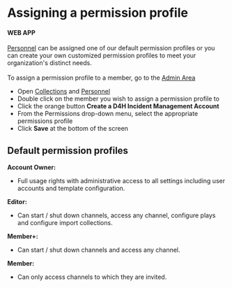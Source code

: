 # Assigning a permission profile

#### WEB **APP**

[Personnel](./) can be assigned one of our default permission profiles or you can create your own customized permission profiles to meet your organization's distinct needs. \
\
To assign a permission profile to a member, go to the [Admin Area](../admin-area/)

* Open [Collections](../admin-area/collections/) and [Personnel](./)
* Double click on the member you wish to assign a permission profile to
* Click the orange button **Create a D4H Incident Management Account**
* From the Permissions drop-down menu, select the appropriate permissions profile
* &#x20;Click **Save** at the bottom of the screen&#x20;

## Default permission profiles

**Account Owner:**&#x20;

* Full usage rights with administrative access to all settings including user accounts and template configuration.

**Editor:**&#x20;

* Can start / shut down channels, access any channel, configure plays and configure import collections.

**Member+:**&#x20;

* Can start / shut down channels and access any channel.

**Member:**

* &#x20;Can only access channels to which they are invited.
